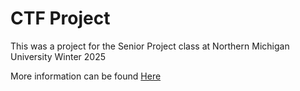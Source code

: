# CTF Project

This was a project for the Senior Project class at Northern Michigan University Winter 2025

More information can be found [Here](./CTF_FinalPaper_LatimerMiller.pdf)